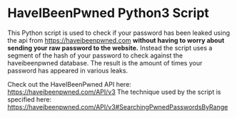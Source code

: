 # HaveIBeenPwned Python3 Script
This Python script is used to check if your password has been leaked using the api from https://haveibeenpwned.com ****without having to worry about sending your raw password to the website.****
Instead the script uses a segment of the hash of your password to check against the haveibeenpwned database.
The result is the amount of times your password has appeared in various leaks.

Check out the HaveIBeenPwned API here: https://haveibeenpwned.com/API/v3
The technique used by the script is specified here: https://haveibeenpwned.com/API/v3#SearchingPwnedPasswordsByRange
